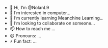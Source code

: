 - 👋 Hi, I’m @NolanL9
- 👀 I’m interested in computer...
- 🌱 I’m currently learning Meanchine Learning...
- 💞️ I’m looking to collaborate on someone...
- 📫 How to reach me ...
- 😄 Pronouns: ...
- ⚡ Fun fact: ...

<!---
NolanL9/NolanL9 is a ✨ special ✨ repository because its `README.md` (this file) appears on your GitHub profile.
You can click the Preview link to take a look at your changes.
--->

